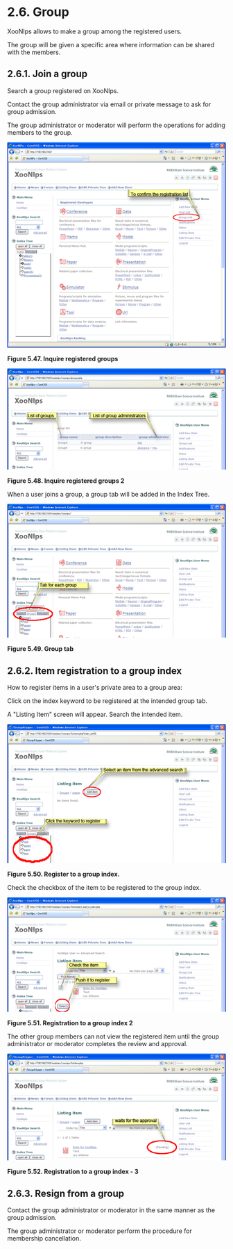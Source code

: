 # 2.6. Group

XooNIps allows to make a group among the registered users.

The group will be given a specific area where information can be shared with the members.

## 2.6.1. Join a group <a id="2-6-1-join-a-group"></a>

Search a group registered on XooNIps.

Contact the group administrator via email or private message to ask for group admission.

The group administrator or moderator will perform the operations for adding members to the group.

![Inquire registered groups](../../../.gitbook/assets/xoonips-operate46%20%281%29.png)

**Figure 5.47. Inquire registered groups**

![Inquire registered groups 2](../../../.gitbook/assets/xoonips-operate47%20%281%29.png)

**Figure 5.48. Inquire registered groups 2**

When a user joins a group, a group tab will be added in the Index Tree.

![Group tab](../../../.gitbook/assets/xoonips-operate48%20%281%29.png)

**Figure 5.49. Group tab**

## 2.6.2. Item registration to a group index <a id="2-6-2-item-registration-to-a-group-index"></a>

How to register items in a user's private area to a group area:

Click on the index keyword to be registered at the intended group tab.

A "Listing Item" screen will appear. Search the intended item.

![Register to a group index.](../../../.gitbook/assets/xoonips-operate49%20%281%29.png)

**Figure 5.50. Register to a group index.**

Check the checkbox of the item to be registered to the group index.

![Registration to a group index 2](../../../.gitbook/assets/xoonips-operate50.png)

**Figure 5.51. Registration to a group index 2**

The other group members can not view the registered item until the group administrator or moderator completes the review and approval.

![Registration to a group index - 3](../../../.gitbook/assets/xoonips-operate51%20%281%29.png)

**Figure 5.52. Registration to a group index - 3**

## 2.6.3. Resign from a group <a id="2-6-3-resign-from-a-group"></a>

Contact the group administrator or moderator in the same manner as the group admission.

The group administrator or moderator perform the procedure for membership cancellation.

